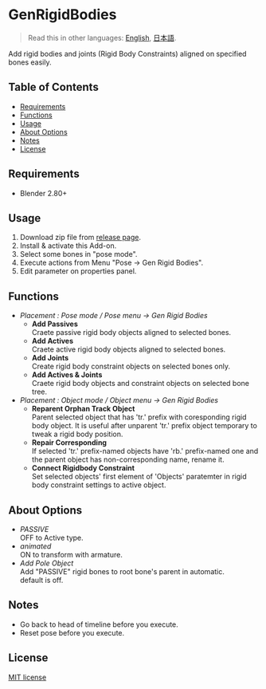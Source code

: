 # GenRigidBodies

> Read this in other languages: [English](README.md), [日本語](README.ja.md).

Add rigid bodies and joints (Rigid Body Constraints) aligned on specified bones easily.

## Table of Contents
<!-- TOC -->

- [Requirements](#requirements)
- [Functions](#functions)
- [Usage](#usage)
- [About Options](#about-options)
- [Notes](#notes)
- [License](#license)

<!-- /TOC -->

## Requirements

- Blender 2.80+

## Usage

1. Download zip file from [release page](/../../releases/latest).
1. Install & activate this Add-on.
1. Select some bones in "pose mode".
1. Execute actions from Menu "Pose → Gen Rigid Bodies".
1. Edit parameter on properties panel.

## Functions

- *Placement : Pose mode / Pose menu → Gen Rigid Bodies*
  - **Add Passives**  
    Craete passive rigid body objects aligned to selected bones.
  - **Add Actives**  
    Craete active rigid body objects aligned to selected bones.
  - **Add Joints**  
    Create rigid body constraint objects on selected bones only.
  - **Add Actives & Joints**  
    Craete rigid body objects and constraint objects on selected bone tree.
- *Placement : Object mode / Object menu → Gen Rigid Bodies*
  - **Reparent Orphan Track Object**  
    Parent selected object that has 'tr.' prefix with coresponding rigid body object.
    It is useful after unparent 'tr.' prefix object temporary to tweak a rigid body
    position.
  - **Repair Corresponding**  
    If selected 'tr.' prefix-named objects have 'rb.' prefix-named one and the parent
    object has non-corresponding name, rename it.
  - **Connect Rigidbody Constraint**  
    Set selected objects' first element of 'Objects' paratemter in rigid body
    constraint settings to active object.

## About Options

- *PASSIVE*  
  OFF to Active type.
- *animated*  
  ON to transform with armature.
- *Add Pole Object*  
  Add "PASSIVE" rigid bones to root bone's parent in automatic.  
  default is off.

## Notes

- Go back to head of timeline before you execute.
- Reset pose before you execute.

## License

[MIT license](LICENSE)
